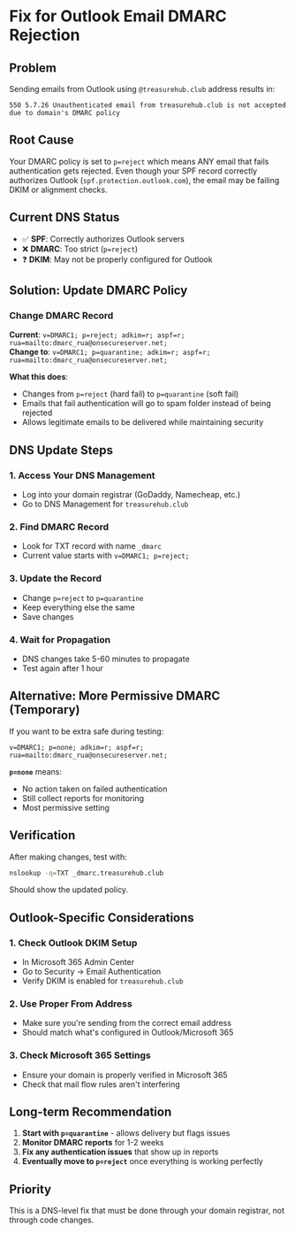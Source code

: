 # Fix for Outlook Email DMARC Rejection

## Problem
Sending emails from Outlook using `@treasurehub.club` address results in:
```
550 5.7.26 Unauthenticated email from treasurehub.club is not accepted due to domain's DMARC policy
```

## Root Cause
Your DMARC policy is set to `p=reject` which means ANY email that fails authentication gets rejected. Even though your SPF record correctly authorizes Outlook (`spf.protection.outlook.com`), the email may be failing DKIM or alignment checks.

## Current DNS Status
- ✅ **SPF**: Correctly authorizes Outlook servers
- ❌ **DMARC**: Too strict (`p=reject`) 
- ❓ **DKIM**: May not be properly configured for Outlook

## Solution: Update DMARC Policy

### Change DMARC Record
**Current**: `v=DMARC1; p=reject; adkim=r; aspf=r; rua=mailto:dmarc_rua@onsecureserver.net;`  
**Change to**: `v=DMARC1; p=quarantine; adkim=r; aspf=r; rua=mailto:dmarc_rua@onsecureserver.net;`

**What this does**:
- Changes from `p=reject` (hard fail) to `p=quarantine` (soft fail)
- Emails that fail authentication will go to spam folder instead of being rejected
- Allows legitimate emails to be delivered while maintaining security

## DNS Update Steps

### 1. Access Your DNS Management
- Log into your domain registrar (GoDaddy, Namecheap, etc.)
- Go to DNS Management for `treasurehub.club`

### 2. Find DMARC Record
- Look for TXT record with name `_dmarc`
- Current value starts with `v=DMARC1; p=reject;`

### 3. Update the Record
- Change `p=reject` to `p=quarantine`
- Keep everything else the same
- Save changes

### 4. Wait for Propagation
- DNS changes take 5-60 minutes to propagate
- Test again after 1 hour

## Alternative: More Permissive DMARC (Temporary)

If you want to be extra safe during testing:
```
v=DMARC1; p=none; adkim=r; aspf=r; rua=mailto:dmarc_rua@onsecureserver.net;
```

**`p=none`** means:
- No action taken on failed authentication
- Still collect reports for monitoring
- Most permissive setting

## Verification

After making changes, test with:
```bash
nslookup -q=TXT _dmarc.treasurehub.club
```

Should show the updated policy.

## Outlook-Specific Considerations

### 1. Check Outlook DKIM Setup
- In Microsoft 365 Admin Center
- Go to Security → Email Authentication
- Verify DKIM is enabled for `treasurehub.club`

### 2. Use Proper From Address
- Make sure you're sending from the correct email address
- Should match what's configured in Outlook/Microsoft 365

### 3. Check Microsoft 365 Settings
- Ensure your domain is properly verified in Microsoft 365
- Check that mail flow rules aren't interfering

## Long-term Recommendation

1. **Start with `p=quarantine`** - allows delivery but flags issues
2. **Monitor DMARC reports** for 1-2 weeks
3. **Fix any authentication issues** that show up in reports
4. **Eventually move to `p=reject`** once everything is working perfectly

## Priority
This is a DNS-level fix that must be done through your domain registrar, not through code changes.
